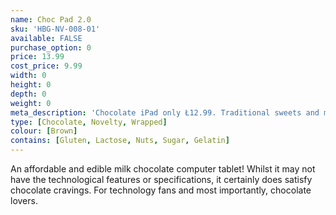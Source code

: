 ```yaml
---
name: Choc Pad 2.0
sku: 'HBG-NV-008-01'
available: FALSE
purchase_option: 0
price: 13.99
cost_price: 9.99
width: 0
height: 0
depth: 0
weight: 0
meta_description: 'Chocolate iPad only Ł12.99. Traditional sweets and more at Humbugs Confectionery Store. Specialists in satisfying your sweet tooth!"),"")'
type: [Chocolate, Novelty, Wrapped]
colour: [Brown]
contains: [Gluten, Lactose, Nuts, Sugar, Gelatin]
---
```

An affordable and edible milk chocolate computer tablet! Whilst it may not have the technological features or specifications, it certainly does satisfy chocolate cravings. For technology fans and most importantly, chocolate lovers.
